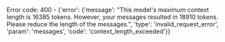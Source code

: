 Error code: 400 - {'error': {'message': "This model's maximum context length is 16385 tokens. However, your messages resulted in 18910 tokens. Please reduce the length of the messages.", 'type': 'invalid_request_error', 'param': 'messages', 'code': 'context_length_exceeded'}}